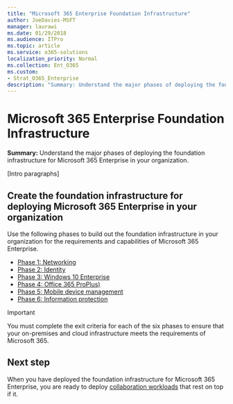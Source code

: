 ```yaml
---
title: "Microsoft 365 Enterprise Foundation Infrastructure"
author: JoeDavies-MSFT
manager: laurawi
ms.date: 01/29/2018
ms.audience: ITPro
ms.topic: article
ms.service: o365-solutions
localization_priority: Normal
ms.collection: Ent_O365
ms.custom:
- Strat_O365_Enterprise
description: "Summary: Understand the major phases of deploying the foundation infrastructure for Microsoft 365 Enterprise in your organization."
---
```


# Microsoft 365 Enterprise Foundation Infrastructure

**Summary:** Understand the major phases of deploying the foundation infrastructure for Microsoft 365 Enterprise in your organization.

[Intro paragraphs]

## Create the foundation infrastructure for deploying Microsoft 365 Enterprise in your organization 

Use the following phases to build out the foundation infrastructure in your organization for the requirements and capabilities of Microsoft 365 Enterprise.

- [Phase 1: Networking](networking-infrastructure.md)
- [Phase 2: Identity](identity-infrastructure.md)
- [Phase 3: Windows 10 Enterprise](windows10-infrastructure.md)
- [Phase 4: Office 365 ProPlus)](office365proplus-infrastructure.md)
- [Phase 5: Mobile device management](mobility-infrastructure.md)
- [Phase 6: Information protection](infoprotect-infrastructure.md)

> [!Important] 
> You must complete the exit criteria for each of the six phases to ensure that your on-premises and cloud infrastructure meets the requirements of Microsoft 365.

## Next step

When you have deployed the foundation infrastructure for Microsoft 365 Enterprise, you are ready to deploy [collaboration workloads](collaboration-workloads.md) that rest on top if it.


